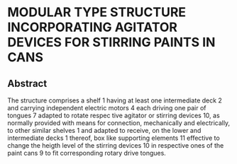 # MODULAR TYPE STRUCTURE INCORPORATING AGITATOR DEVICES FOR STIRRING PAINTS IN CANS

## Abstract
The structure comprises a shelf 1 having at least one intermediate deck 2 and carrying independent electric motors 4 each driving one pair of tongues 7 adapted to rotate respec tive agitator or stirring devices 10, as normally provided with means for connection, mechanically and electrically, to other similar shelves 1 and adapted to receive, on the lower and intermediate decks 1 thereof, box like supporting elements 11 effective to change the heigth level of the stirring devices 10 in respective ones of the paint cans 9 to fit corresponding rotary drive tongues.